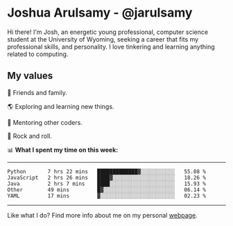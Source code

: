 # Joshua Arulsamy - @jarulsamy

Hi there! I'm Josh, an energetic young professional, computer science student at the University of Wyoming, seeking a career that fits my professional skills, and personality. I love tinkering and learning anything related to computing.

## My values

:yellow_heart: Friends and family.

:earth_americas: Exploring and learning new things.

:book: Mentoring other coders.

:guitar: Rock and roll.

:bar_chart: **What I spent my time on this week:**

------
<!--START_SECTION:waka-->
```text
Python       7 hrs 22 mins   █████████████▓░░░░░░░░░░░   55.08 % 
JavaScript   2 hrs 26 mins   ████▓░░░░░░░░░░░░░░░░░░░░   18.26 % 
Java         2 hrs 7 mins    ████░░░░░░░░░░░░░░░░░░░░░   15.93 % 
Other        49 mins         █▓░░░░░░░░░░░░░░░░░░░░░░░   06.14 % 
YAML         17 mins         ▓░░░░░░░░░░░░░░░░░░░░░░░░   02.23 % 
```
<!--END_SECTION:waka-->
------

Like what I do? Find more info about me on my personal [webpage](https://arulsamy.me).
